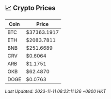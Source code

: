## 📈 Crypto Prices

| Coin | Price |
| ---- | ----- |
| BTC | $37363.1917 |
| ETH | $2083.7811 |
| BNB | $251.6689 |
| CRV | $0.6064 |
| ARB | $1.1751 |
| OKB | $62.4870 |
| DOGE | $0.0763 |

_Last Updated: 2023-11-11 08:22:11.126 +0800 HKT_